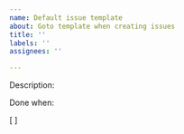 ```yaml
---
name: Default issue template
about: Goto template when creating issues
title: ''
labels: ''
assignees: ''

---
```


Description:

Done when:

[ ]
